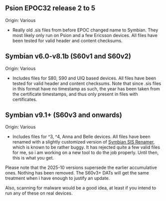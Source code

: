 ## Psion EPOC32 release 2 to 5
Origin: Various
* Really old .sis files from before EPOC changed name to Symbian. They most likely only run on Psion and a few Ericsson devices. All files have been tested for valid header and content checksums.
## Symbian v6.0-v8.1b (S60v1 and S60v2)
Origin: Various
* Includes files for S80, S90 and UIQ based devices. All files have been tested for valid header and content checksums. Note that since .sis files in this format have no timestamp as such, the year has been taken from the certificate timestamps, and thus only present in files with certificates.
## Symbian v9.1+ (S60v3 and onwards)
Origin: Various
* Includes files for ^3, ^4, Anna and Belle devices. All files have been renamed with a slightly customized version of [Symbian SIS Renamer](https://github.com/NuruDashdamir/symbian-sis-renamer/), which is known to be rather buggy. It has rejected quite a few valid files for me, so i am working on a new tool to do the job properly. Until then, this is what you get.

Please note that the 2025-10 versions supersede the earlier accumulative ones. Nothing has been removed. The S60v3+ DATs will get the same treatment when i have enough to justify an update.

Also, scanning for malware would be a good idea, at least if you intend to run any of these on real devices.
